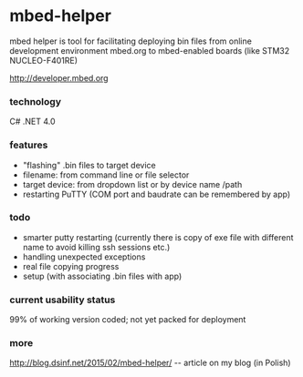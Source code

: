 # mbed-helper
mbed helper is tool for facilitating deploying bin files from online development environment mbed.org to mbed-enabled boards (like STM32 NUCLEO-F401RE)

http://developer.mbed.org

### technology
C# .NET 4.0

### features
 + "flashing" .bin files to target device 
  + filename: from command line or file selector
  + target device: from dropdown list or by device name /path
 + restarting PuTTY (COM port and baudrate can be remembered by app)

### todo
 + smarter putty restarting (currently there is copy of exe file with different name to avoid killing ssh sessions etc.)
 + handling unexpected exceptions
 + real file copying progress
 + setup (with associating .bin files with app)

### current usability status
99% of working version coded; not yet packed for deployment

### more
http://blog.dsinf.net/2015/02/mbed-helper/ -- article on my blog (in Polish)
